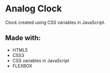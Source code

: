 # Analog Clock 

Clock created using CSS variables in JavaScript.

## Made with:
- HTML5
- CSS3
- CSS variables in JavaScript
- FLEXBOX

